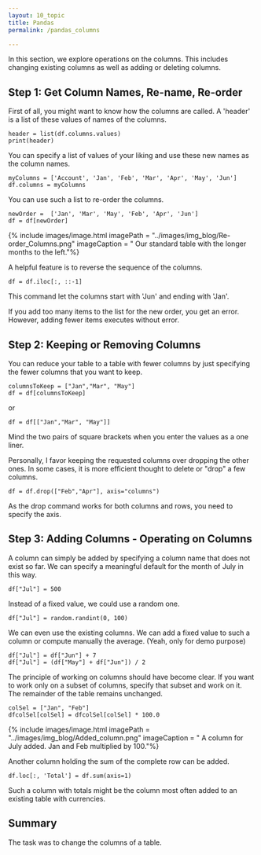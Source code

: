 ```yaml
---
layout: 10_topic
title: Pandas
permalink: /pandas_columns

---
```


In this section, we explore operations on the columns. This includes changing existing columns as well as adding or deleting columns.

## Step 1: Get Column Names, Re-name, Re-order

First of all, you might want to know how the columns are called.
A 'header' is a list of these values of names of the columns.

>
    header = list(df.columns.values)
    print(header)

You can specify a list of values of your liking and use these new names as the column names.

>
    myColumns = ['Account', 'Jan', 'Feb', 'Mar', 'Apr', 'May', 'Jun']
    df.columns = myColumns

You can use such a list to re-order the columns.
>
    newOrder =  ['Jan', 'Mar', 'May', 'Feb', 'Apr', 'Jun']
    df = df[newOrder]

{% include images/image.html imagePath = "../images/img_blog/Re-order_Columns.png" imageCaption = "
Our standard table with the longer months to the left."%}

A helpful feature is to reverse the sequence of the columns. 
>
    df = df.iloc[:, ::-1]

This command let the columns start with 'Jun' and ending with 'Jan'.

If you add too many items to the list for the new order, you get an error. However, adding fewer items executes without error.


## Step 2: Keeping or Removing Columns

You can reduce your table to a table with fewer columns by just specifying the fewer columns that you want to keep.

>
    columnsToKeep = ["Jan","Mar", "May"]
    df = df[columnsToKeep]
or
>
    df = df[["Jan","Mar", "May"]]

Mind the two pairs of square brackets when you enter the values as a one liner.

Personally, I favor keeping the requested columns over dropping the other ones. In some cases, it is more efficient thought to delete or "drop" a few columns.

>
    df = df.drop(["Feb","Apr"], axis="columns")

As the drop command works for both columns and rows, you need to specify the axis.

## Step 3: Adding Columns - Operating on Columns

A column can simply be added by specifying a column name that does not exist so far.
We can specify a meaningful default for the month of July in this way.

>
    df["Jul"] = 500

Instead of a fixed value, we could use a random one.
>
    df["Jul"] = random.randint(0, 100)

We can even use the existing columns. We can add a fixed value to such a column or compute manually the average. (Yeah, only for demo purpose)
>
    df["Jul"] = df["Jun"] + 7 
    df["Jul"] = (df["May"] + df["Jun"]) / 2

The principle of working on columns should have become clear.
If you want to work only on a subset of columns, specify that subset and work on it. The remainder of the table remains unchanged.
>
    colSel = ["Jan", "Feb"]
    dfcolSel[colSel] = dfcolSel[colSel] * 100.0

{% include images/image.html imagePath = "../images/img_blog/Added_column.png" imageCaption = "
A column for July added. Jan and Feb multiplied by 100."%}

Another column holding the sum of the complete row can be added.

>
    df.loc[:, 'Total'] = df.sum(axis=1) 

Such a column with totals might be the column most often added to an existing table with currencies.

## Summary

The task was to change the columns of a table.
